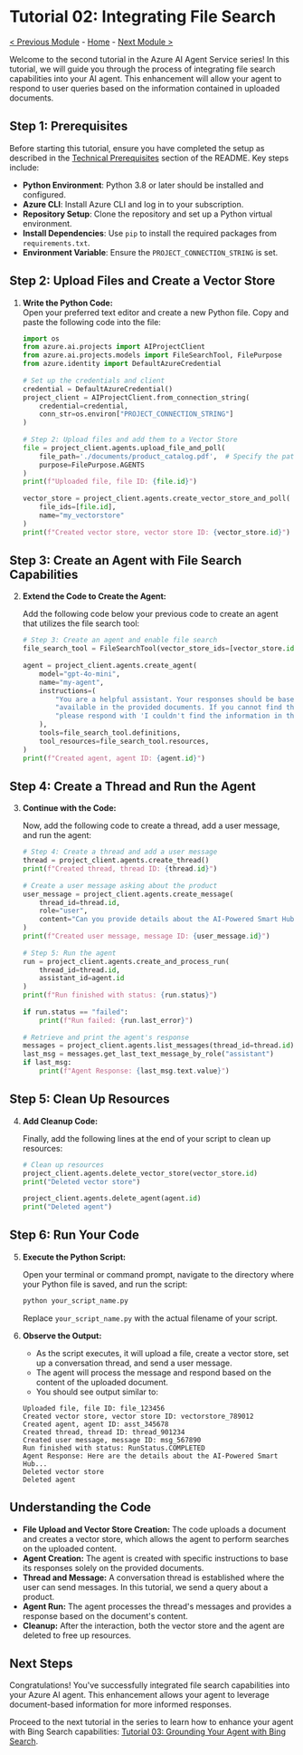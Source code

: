 # Tutorial 02: Integrating File Search

[< Previous Module](./01-basic-agent.md) - [Home](../README.md) - [Next Module >](./03-bing-search.md)
   
Welcome to the second tutorial in the Azure AI Agent Service series! In this tutorial, we will guide you through the process of integrating file search capabilities into your AI agent. This enhancement will allow your agent to respond to user queries based on the information contained in uploaded documents.  
   
## Step 1: Prerequisites  
  
Before starting this tutorial, ensure you have completed the setup as described in the [Technical Prerequisites](../README.md#-technical-prerequisites) section of the README. Key steps include:
  
- **Python Environment**: Python 3.8 or later should be installed and configured.
- **Azure CLI**: Install Azure CLI and log in to your subscription.
- **Repository Setup**: Clone the repository and set up a Python virtual environment.  
- **Install Dependencies**: Use `pip` to install the required packages from `requirements.txt`.
- **Environment Variable**: Ensure the `PROJECT_CONNECTION_STRING` is set.
   
## Step 2: Upload Files and Create a Vector Store  
   
1. **Write the Python Code:**  
   Open your preferred text editor and create a new Python file. Copy and paste the following code into the file:  
  
   ```python  
   import os  
   from azure.ai.projects import AIProjectClient  
   from azure.ai.projects.models import FileSearchTool, FilePurpose  
   from azure.identity import DefaultAzureCredential  
  
   # Set up the credentials and client  
   credential = DefaultAzureCredential()  
   project_client = AIProjectClient.from_connection_string(  
       credential=credential,  
       conn_str=os.environ["PROJECT_CONNECTION_STRING"]  
   )  
  
   # Step 2: Upload files and add them to a Vector Store  
   file = project_client.agents.upload_file_and_poll(  
       file_path='./documents/product_catalog.pdf',  # Specify the path to your local file  
       purpose=FilePurpose.AGENTS  
   )  
   print(f"Uploaded file, file ID: {file.id}")  
  
   vector_store = project_client.agents.create_vector_store_and_poll(  
       file_ids=[file.id],  
       name="my_vectorstore"  
   )  
   print(f"Created vector store, vector store ID: {vector_store.id}")  
   ```  
   
## Step 3: Create an Agent with File Search Capabilities  
   
2. **Extend the Code to Create the Agent:**  
  
   Add the following code below your previous code to create an agent that utilizes the file search tool:  
  
   ```python  
   # Step 3: Create an agent and enable file search  
   file_search_tool = FileSearchTool(vector_store_ids=[vector_store.id])  
  
   agent = project_client.agents.create_agent(  
       model="gpt-4o-mini",  
       name="my-agent",  
       instructions=(  
           "You are a helpful assistant. Your responses should be based solely on the information "  
           "available in the provided documents. If you cannot find the relevant information, "  
           "please respond with 'I couldn't find the information in the documents provided.'"  
       ),  
       tools=file_search_tool.definitions,  
       tool_resources=file_search_tool.resources,  
   )  
   print(f"Created agent, agent ID: {agent.id}")  
   ```  
   
## Step 4: Create a Thread and Run the Agent  
   
3. **Continue with the Code:**  
  
   Now, add the following code to create a thread, add a user message, and run the agent:  
  
   ```python  
   # Step 4: Create a thread and add a user message  
   thread = project_client.agents.create_thread()  
   print(f"Created thread, thread ID: {thread.id}")  
  
   # Create a user message asking about the product  
   user_message = project_client.agents.create_message(  
       thread_id=thread.id,  
       role="user",  
       content="Can you provide details about the AI-Powered Smart Hub?"  
   )  
   print(f"Created user message, message ID: {user_message.id}")  
  
   # Step 5: Run the agent  
   run = project_client.agents.create_and_process_run(  
       thread_id=thread.id,  
       assistant_id=agent.id  
   )  
   print(f"Run finished with status: {run.status}")  
  
   if run.status == "failed":  
       print(f"Run failed: {run.last_error}")  
  
   # Retrieve and print the agent's response  
   messages = project_client.agents.list_messages(thread_id=thread.id)  
   last_msg = messages.get_last_text_message_by_role("assistant")  
   if last_msg:  
       print(f"Agent Response: {last_msg.text.value}")  
   ```  
   
## Step 5: Clean Up Resources  
   
4. **Add Cleanup Code:**  
  
   Finally, add the following lines at the end of your script to clean up resources:  
  
   ```python  
   # Clean up resources  
   project_client.agents.delete_vector_store(vector_store.id)  
   print("Deleted vector store")  
  
   project_client.agents.delete_agent(agent.id)  
   print("Deleted agent")  
   ```  
   
## Step 6: Run Your Code  
   
5. **Execute the Python Script:**  
  
   Open your terminal or command prompt, navigate to the directory where your Python file is saved, and run the script:  
  
   ```bash  
   python your_script_name.py  
   ```  
  
   Replace `your_script_name.py` with the actual filename of your script.  
   
6. **Observe the Output:**  
   - As the script executes, it will upload a file, create a vector store, set up a conversation thread, and send a user message.  
   - The agent will process the message and respond based on the content of the uploaded document.  
   - You should see output similar to:  
  
   ```  
   Uploaded file, file ID: file_123456  
   Created vector store, vector store ID: vectorstore_789012  
   Created agent, agent ID: asst_345678  
   Created thread, thread ID: thread_901234  
   Created user message, message ID: msg_567890  
   Run finished with status: RunStatus.COMPLETED  
   Agent Response: Here are the details about the AI-Powered Smart Hub...  
   Deleted vector store  
   Deleted agent  
   ```  
   
## Understanding the Code  
   
- **File Upload and Vector Store Creation:** The code uploads a document and creates a vector store, which allows the agent to perform searches on the uploaded content.  
- **Agent Creation:** The agent is created with specific instructions to base its responses solely on the provided documents.  
- **Thread and Message:** A conversation thread is established where the user can send messages. In this tutorial, we send a query about a product.  
- **Agent Run:** The agent processes the thread's messages and provides a response based on the document's content.  
- **Cleanup:** After the interaction, both the vector store and the agent are deleted to free up resources.  
   
## Next Steps  
   
Congratulations! You've successfully integrated file search capabilities into your Azure AI agent. This enhancement allows your agent to leverage document-based information for more informed responses.   
  
Proceed to the next tutorial in the series to learn how to enhance your agent with Bing Search capabilities: [Tutorial 03: Grounding Your Agent with Bing Search](03-bing-search.md).